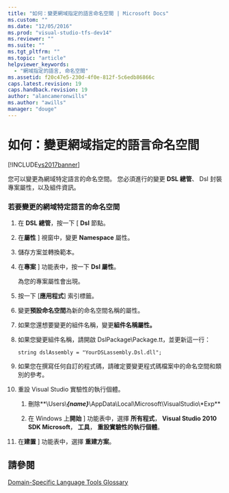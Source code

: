 ```yaml
---
title: "如何：變更網域指定的語言命名空間 | Microsoft Docs"
ms.custom: ""
ms.date: "12/05/2016"
ms.prod: "visual-studio-tfs-dev14"
ms.reviewer: ""
ms.suite: ""
ms.tgt_pltfrm: ""
ms.topic: "article"
helpviewer_keywords: 
  - "網域指定的語言, 命名空間"
ms.assetid: f20c47e5-230d-4f0e-812f-5c6edb86866c
caps.latest.revision: 19
caps.handback.revision: 19
author: "alancameronwills"
ms.author: "awills"
manager: "douge"
---
```

# 如何：變更網域指定的語言命名空間
[!INCLUDE[vs2017banner](../code-quality/includes/vs2017banner.md)]

您可以變更為網域特定語言的命名空間。  您必須進行的變更 **DSL 總管**、 Dsl 封裝專案屬性，以及組件資訊。  
  
### 若要變更的網域特定語言的命名空間  
  
1.  在 **DSL 總管**，按一下 \[  **Dsl** 節點。  
  
2.  在**屬性** \] 視窗中，變更  **Namespace** 屬性。  
  
3.  儲存方案並轉換範本。  
  
4.  在**專案** \] 功能表中，按一下  **Dsl 屬性**。  
  
     為您的專案屬性會出現。  
  
5.  按一下 \[**應用程式**\] 索引標籤。  
  
6.  變更**預設命名空間**為新的命名空間名稱的屬性。  
  
7.  如果您還想要變更的組件名稱，變更**組件名稱屬性。**  
  
8.  如果您變更組件名稱，請開啟 DslPackage\\Package.tt，並更新這一行：  
  
     `string dslAssembly = "YourDSLassembly.Dsl.dll";`  
  
9. 如果您在撰寫任何自訂的程式碼，請確定要變更程式碼檔案中的命名空間和類別的參考。  
  
10. 重設 Visual Studio 實驗性的執行個體。  
  
    1.  刪除**\\Users\\***{name}***\\AppData\\Local\\Microsoft\\VisualStudio\\\*Exp**  
  
    2.  在 Windows 上**開始** \] 功能表中，選擇 **所有程式**，  **Visual Studio 2010 SDK Microsoft**， **工具**， **重設實驗性的執行個體**。  
  
11. 在**建置** \] 功能表中，選擇 **重建方案**。  
  
## 請參閱  
 [Domain\-Specific Language Tools Glossary](http://msdn.microsoft.com/zh-tw/ca5e84cb-a315-465c-be24-76aa3df276aa)